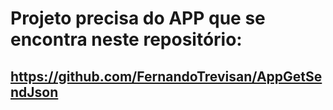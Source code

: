 # Projeto precisa do APP que se encontra neste repositório:
## https://github.com/FernandoTrevisan/AppGetSendJson
